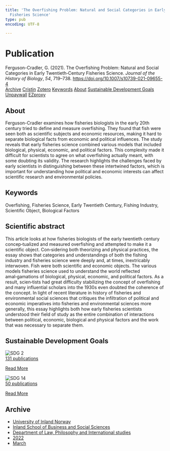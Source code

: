 ```yaml
---
title: 'The Overfishing Problem: Natural and Social Categories in Early Twentieth‑Century
  Fisheries Science'
type: pub
encoding: UTF-8

---
```

<h1>Publication</h1>
<article id="csl-bib-container-Q9CARXK9" class="csl-bib-container">
  <div class="csl-bib-body"> <div class="csl-entry">Ferguson-Cradler, G. (2021). The Overfishing Problem: Natural and Social Categories in Early Twentieth‑Century Fisheries Science. <i>Journal of the History of Biology</i>, <i>54</i>, 719–738. <a href="https://doi.org/10.1007/s10739-021-09655-4">https://doi.org/10.1007/s10739-021-09655-4</a></div> </div>
  <div class="csl-bib-buttons">
    <a href="#taxonomy-article-Q9CARXK9" alt="archive" class="csl-bib-button">Archive</a>
    <a href="https://app.cristin.no/results/show.jsf?id=2007300" alt="Cristin" class="csl-bib-button">Cristin</a>
    <a href="http://zotero.org/groups/5881554/items/Q9CARXK9" alt="Zotero" class="csl-bib-button">Zotero</a>
    <a href="#keywords-article-Q9CARXK9" alt="keywords" class="csl-bib-button">Keywords</a>
    <a href="#about-article-Q9CARXK9" alt="about_pub" class="csl-bib-button">About</a>
    <a href="#sdg-article-Q9CARXK9" alt="sdg" class="csl-bib-button">Sustainable Development Goals</a>
    <a href="https://link.springer.com/content/pdf/10.1007/s10739-021-09655-4.pdf" alt="Unpaywall" class="csl-bib-button">Unpaywall</a>
    <a href="https://link.springer.com/content/pdf/10.1007/s10739-021-09655-4.pdf" alt="EZproxy" class="csl-bib-button">EZproxy</a>
  </div>
  <div id="csl-bib-meta-container-Q9CARXK9"></div>
</article>
<div id="csl-bib-meta-Q9CARXK9" class="csl-bib-meta">
  <article id="about-article-Q9CARXK9" class="about_pub-article">
    <h1>About</h1>
    Ferguson-Cradler examines how fisheries biologists in the early 20th century tried to define and measure overfishing. They found that fish were seen both as scientific subjects and economic resources, making it hard to separate biological facts from economic and political influences. The study reveals that early fisheries science combined various models that included biological, physical, economic, and political factors. This complexity made it difficult for scientists to agree on what overfishing actually meant, with some doubting its validity. The research highlights the challenges faced by early scientists in distinguishing between these intertwined factors, which is important for understanding how political and economic interests can affect scientific research and environmental policies.
  </article>
  <article id="keywords-article-Q9CARXK9" class="keywords-article">
    <h1>Keywords</h1>
    Overfishing, Fisheries Science, Early Twentieth Century, Fishing Industry, Scientific Object, Biological Factors
  </article>
  <article id="abstract-article-Q9CARXK9" class="abstract-article">
    <h1>Scientific abstract</h1>
    This article looks at how fisheries biologists of the early twentieth century concep‑tualized and measured overfishing and attempted to make it a scientific object. Con‑sidering both theorizing and physical practices, the essay shows that categories and understandings  of  both  the  fishing  industry  and  fisheries  science  were  deeply  and,  at  times,  inextricably  interwoven.  Fish  were  both  scientific  and  economic  objects.  The  various  models  fisheries  science  used  to  understand  the  world  reflected  amal‑gamations of biological, physical, economic, and political factors. As a result, scien‑tists  had  great  difficulty  stabilizing  the  concept  of  overfishing  and  many  influential  scholars into the 1930s even doubted the coherence of the concept. In light of recent literature in history of fisheries and environmental social sciences that critiques the infiltration  of  political  and  economic  imperatives  into  fisheries  and  environmental  sciences  more  generally,  this  essay  highlights  both  how  early  fisheries  scientists  understood  their  field  of  study  as  the  entire  combination  of  interactions  between  political, economic, biological and physical factors and the work that was necessary to separate them.
  </article>
  <article id="sdg-article-Q9CARXK9" class="sdg-article">
    <h1>Sustainable Development Goals</h1>
    <div class="sdg-container"><div id="sdg2" class="sdg">
        <img src="{{< params subfolder >}}images/sdg/sdg02_en.png" class="image" alt="SDG 2">
        <div class="sdg-overlay">
          <a href="{{< params subfolder >}}en/archive/?sdg=2#archive" class="sdg-publication-count"><span>131</span> publications</a>
          <p><a href="https://sdgs.un.org/goals/goal2" class="sdg-read-more">Read More</a></p>
        </div>
      </div> <div id="sdg14" class="sdg">
        <img src="{{< params subfolder >}}images/sdg/sdg14_en.png" class="image" alt="SDG 14">
        <div class="sdg-overlay">
          <a href="{{< params subfolder >}}en/archive/?sdg=14#archive" class="sdg-publication-count"><span>50</span> publications</a>
          <p><a href="https://sdgs.un.org/goals/goal14" class="sdg-read-more">Read More</a></p>
        </div>
      </div></div>
  </article>
  <article id="taxonomy-article-Q9CARXK9" class="taxonomy-article">
    <h1>Archive</h1>
    <ul>
      <li><a href="{{< params subfolder >}}en/archive/?key=3DCRN523">University of Inland Norway</a></li>
      <li><a href="{{< params subfolder >}}en/archive/?key=DU8Q9LN9">Inland School of Business and Social Sciences</a></li>
      <li><a href="{{< params subfolder >}}en/archive/?key=ITYAG68H">Department of Law, Philosophy and International studies</a></li>
      <li><a href="{{< params subfolder >}}en/archive/?key=B7XWRJNE">2022</a></li>
      <li><a href="{{< params subfolder >}}en/archive/?key=SI7GLZLB">March</a></li>
    </ul>
  </article>
</div>
